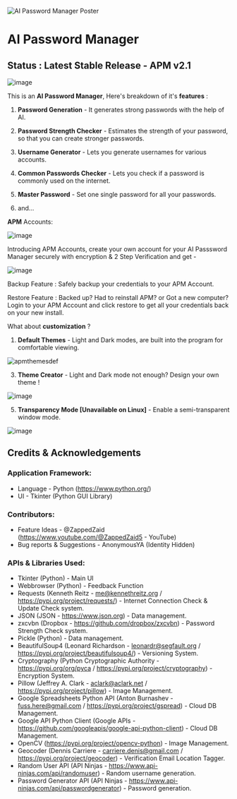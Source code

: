 <meta name="google-site-verification" content="ljzq7r3BKLqCyDz9qpN8K7IIzU3QkEciv7zxI4xIfMk" />

![AI Password Manager Poster](https://github.com/user-attachments/assets/219fed00-f3f1-4a66-9cbc-c4ea146bd277)


# AI Password Manager

## Status : Latest Stable Release - APM v2.1

![image](https://github.com/user-attachments/assets/1b817cac-4d8f-4820-a1fa-37fa8148337e)

This is an **AI Password Manager**, Here's breakdown of it's **features** : 

1) **Password Generation** - It generates strong passwords with the help of AI.

2) **Password Strength Checker** - Estimates the strength of your password, so that you can create stronger passwords.

3) **Username Generator** - Lets you generate usernames for various accounts.

4) **Common Passwords Checker** - Lets you check if a password is commonly used on the internet.

5) **Master Password** - Set one single password for all your passwords.

6) and...

**APM** Accounts:

![image](https://github.com/user-attachments/assets/c6270f9a-890f-4f3d-9068-6e708399ac07)

Introducing APM Accounts, create your own account for your AI Passsword Manager securely with encryption & 2 Step Verification and get -

![image](https://github.com/user-attachments/assets/15b87209-e8c9-4d37-83ea-b9d9d1bf4d7c)

Backup Feature :
Safely backup your credentials to your APM Account.

Restore Feature :
Backed up? Had to reinstall APM? or Got a new computer? Login to your APM Account and click restore to get all your credentials back on your new install.

What about **customization** ?

1) **Default Themes** - Light and Dark modes, are built into the program for comfortable viewing.

![apmthemesdef](https://github.com/user-attachments/assets/df9fa885-68a5-4e07-940a-1747ab3157f2)

3) **Theme Creator** - Light and Dark mode not enough? Design your own theme !

![image](https://github.com/user-attachments/assets/a7084b23-0d02-4b9b-9699-973b8d257341)

5) **Transparency Mode [Unavailable on Linux]** - Enable a semi-transparent window mode.

![image](https://github.com/user-attachments/assets/7a0dd57e-f922-42df-b4d1-1b2df3c2462f)

## Credits & Acknowledgements

### Application Framework:
 - Language - Python (https://www.python.org/)
 - UI - Tkinter (Python GUI Library)
### Contributors:
 - Feature Ideas - @ZappedZaid (https://www.youtube.com/@ZappedZaid5 - YouTube)
 - Bug reports & Suggestions - AnonymousYA (Identity Hidden)
### APIs & Libraries Used:
 - Tkinter (Python) - Main UI
 - Webbrowser (Python) - Feedback Function
 - Requests (Kenneth Reitz - me@kennethreitz.org / https://pypi.org/project/requests/) - Internet Connection Check & Update Check system.
 - JSON (JSON - https://www.json.org) - Data management.
 - zxcvbn (Dropbox - https://github.com/dropbox/zxcvbn) - Password Strength Check system.
 - Pickle (Python) - Data management.
 - BeautifulSoup4 (Leonard Richardson - leonardr@segfault.org / https://pypi.org/project/beautifulsoup4/) - Versioning System.
 - Cryptography (Python Cryptographic Authority - https://pypi.org/org/pyca / https://pypi.org/project/cryptography) - Encryption System.
 - Pillow (Jeffrey A. Clark - aclark@aclark.net / https://pypi.org/project/pillow) - Image Management.
 - Google Spreadsheets Python API (Anton Burnashev - fuss.here@gmail.com / https://pypi.org/project/gspread) - Cloud DB Management.
 - Google API Python Client (Google APIs - https://github.com/googleapis/google-api-python-client) - Cloud DB Management.
 - OpenCV (https://pypi.org/project/opencv-python) - Image Management.
 - Geocoder (Dennis Carriere - carriere.denis@gmail.com / https://pypi.org/project/geocoder) - Verification Email Location Tagger.
 - Random User API (API Ninjas - https://www.api-ninjas.com/api/randomuser) - Random username generation.
 - Password Generator API (API Ninjas - https://www.api-ninjas.com/api/passwordgenerator) - Password generation.


